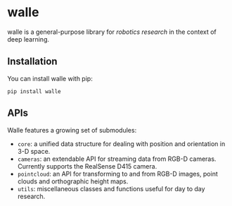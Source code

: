# walle

walle is a general-purpose library for *robotics research* in the context of deep learning.

## Installation

You can install walle with pip:

```
pip install walle
```

## APIs

Walle features a growing set of submodules:

- `core`: a unified data structure for dealing with position and orientation in 3-D space.
- `cameras`: an extendable API for streaming data from RGB-D cameras. Currently supports the RealSense D415 camera.
- `pointcloud`: an API for transforming to and from RGB-D images, point clouds and orthographic height maps.
- `utils`: miscellaneous classes and functions useful for day to day research.